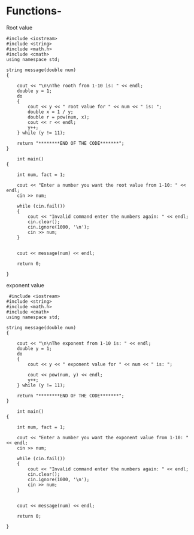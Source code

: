 # Functions-

Root value

    #include <iostream>
    #include <string>
    #include <math.h>
    #include <cmath>
    using namespace std;

    string message(double num)
    {

        cout << "\n\nThe rooth from 1-10 is: " << endl;
        double y = 1;
        do
        {
            cout << y << " root value for " << num << " is: ";
            double x = 1 / y;
            double r = pow(num, x);
            cout << r << endl;
            y++;
        } while (y != 11);

        return "********END OF THE CODE*******";
    }
    
        int main()
    {

        int num, fact = 1;

        cout << "Enter a number you want the root value from 1-10: " << endl;
        cin >> num;

        while (cin.fail())
        {
            cout << "Invalid command enter the numbers again: " << endl;
            cin.clear();
            cin.ignore(1000, '\n');
            cin >> num;
        }


        cout << message(num) << endl;

        return 0;

    }
    
 exponent value
 
     #include <iostream>
    #include <string>
    #include <math.h>
    #include <cmath>
    using namespace std;

    string message(double num)
    {

        cout << "\n\nThe exponent from 1-10 is: " << endl;
        double y = 1;
        do
        {
            cout << y << " exponent value for " << num << " is: ";

            cout << pow(num, y) << endl;
            y++;
        } while (y != 11);

        return "********END OF THE CODE*******";
    }
    
        int main()
    {

        int num, fact = 1;

        cout << "Enter a number you want the exponent value from 1-10: " << endl;
        cin >> num;

        while (cin.fail())
        {
            cout << "Invalid command enter the numbers again: " << endl;
            cin.clear();
            cin.ignore(1000, '\n');
            cin >> num;
        }


        cout << message(num) << endl;

        return 0;

    }
